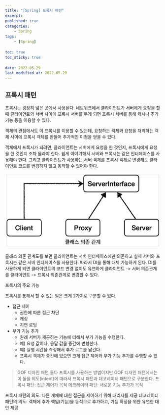 ```yaml
---
title: "[Spring] 프록시 패턴"
excerpt:
published: true
categories:
    - Spring
tags:
    - [Spring]

toc: true
toc_sticky: true

date: 2022-05-29
last_modified_at: 2022-05-29
---
```


## 프록시 패턴

프록시는 굉장히 넓은 곳에서 사용된다. 네트워크에서 클라이언트가 서버에게 요청을 할 때 클라이언트와 서버 사이에 프록시 서버를 두게 되면 프록시 서버를 통해 캐시나 추가 기능 등을 이용할 수 있다.

객체의 관점에서도 이 프록시를 이용할 수 있는데, 요청하는 객체와 요청을 처리하는 객체 사이에 프록시 객체를 만들어 추가적인 이점을 얻을 수 있다.

객체에서 프록시가 되려면, 클라이언트는 서버에게 요청을 한 것인지, 프록시에게 요청을 한 것인지 조차 몰라야 한다.
쉽게 이야기해서 서버와 프록시는 같은 인터페이스를 사용해야 한다. 그리고 클라이언트가 사용하는 서버 객체를 프록시 객체로 변경해도 클라이언트 코드를 변경하지 않고 동작할 수 있어야 한다.

![proxy1](../../images/proxy1.PNG)

클래스 의존 관계도를 보면 클라이언트는 서버 인터페이스에만 의존하고 실제 서버와 프록시는 같은 서버 인터페이스를 사용한다. 따라서 DI을 통해 대체 가능하게 된다.
DI를 사용하게 되면 클라이언트의 코드 변경 없이도 유연하게 클라이언트 -> 서버 의존관계를 클라이언트 -> 프록시 의존관계로 변경할 수 있다.

프록시의 주요 기능

프록시를 통해서 할 수 있는 일은 크게 2가지로 구분할 수 있다.

-   접근 제어
    -   권한에 따른 접근 차단
    -   캐싱
    -   지연 로딩
-   부가 기능 추가
    -   원래 서버가 제공하는 기능에 더해서 부가 기능을 수행한다.
    -   예) 요청 값이나, 응답 값을 중간에 변형한다.
    -   예) 실행 시간을 측정해서 추가 로그를 남긴다.
    -   프록시 객체가 중간에 있으면 크게 접근 제어와 부가 기능 추가를 수행할 수 있다.

> GOF 디자인 패턴
> 둘다 프록시를 사용하는 방법이지만 GOF 디자인 패턴에서는 이 둘을 의도(intent)에 따라서 프록시 패턴과 데코레이터 패턴으로 구분한다.
> 프록시 패턴: 접근 제어가 목적
> 데코레이터 패턴: 새로운 기능 추가가 목적

프록시 패턴의 의도: 다른 개체에 대한 접근을 제어하기 위해 대리자를 제공
데코레이터 패턴의 의도: 객체에 추가 책임(기능)을 동적으로 추가하고, 기능 확장을 위한 유연한 대안 제공

<script src="https://utteranc.es/client.js"
        repo="chojs23/comments"
        issue-term="pathname"
        theme="github-light"
        crossorigin="anonymous"
        async>
</script>
